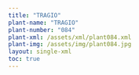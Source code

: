 ```yaml
---
title: "TRAGIO"
plant-name: "TRAGIO"
plant-number: "084"
plant-xml: /assets/xml/plant084.xml
plant-img: /assets/img/plant084.jpg
layout: single-xml
toc: true
---
```

